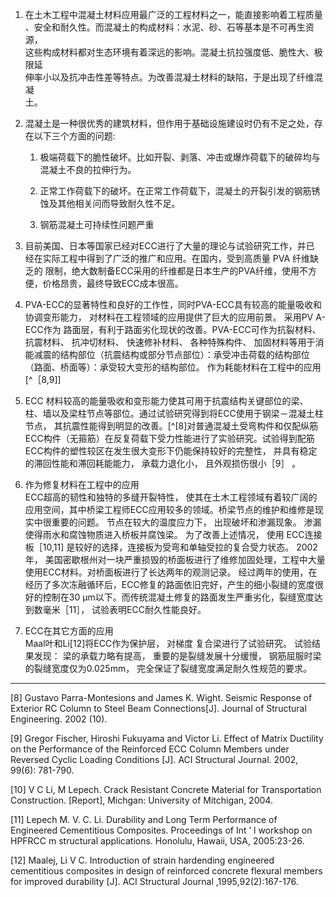 1. 在土木工程中混凝土材料应用最广泛的工程材料之一，能直接影响着工程质量  
   、安全和耐久性。而混凝土的构成材料：水泥、砂、石等基本是不可再生资源，  
   这些构成材料都对生态环境有着深远的影响。混凝土抗拉强度低、脆性大、极限延  
   伸率小以及抗冲击性差等特点。为改善混凝土材料的缺陷，于是出现了纤维混凝  
   土。

2. 混凝土是一种很优秀的建筑材料，但作用于基础设施建设时仍有不足之处，存在以下三个方面的问题:

   1. 极端荷载下的脆性破坏。比如开裂、剥落、冲击或爆炸荷载下的破碎均与混凝土不良的拉伸行为。

   2. 正常工作荷载下的破坏。在正常工作荷载下，混凝土的开裂引发的钢筋锈蚀及其他相关问而导致耐久性不足。

   3. 钢筋混凝土可持续性问题严重

3. 目前美国、日本等国家已经对ECC进行了大量的理论与试验研究工作，并已    经在实际工程中得到了广泛的推广和应用。在国内，受到高质量 PVA 纤维缺乏的    限制，绝大数制备ECC采用的纤维都是日本生产的PVA纤维，使用不方便，价格昂贵，最终导致ECC成本很高。

4. PVA-ECC的显著特性和良好的工作性，同时PVA-ECC具有较高的能量吸收和协调变形能力， 对材料在工程领域的应用提供了巨大的应用前景。 采用PV A-ECC作为 路面层，有利于路面劣化现状的改善。PVA-ECC可作为抗裂材料、抗震材料、 抗冲切材料、 快速修补材料、 各种特殊构件、 加固材料等用于消能减震的结构部位（抗震结构或部分节点部位）：承受冲击荷载的结构部位（路面、桥面等）：承受较大变形的结构部位。  作为耗能材料在工程中的应用[^［8,9]]  

5. ECC 材料较高的能量吸收和变形能力使其可用于抗震结构关键部位的梁、柱、墙以及梁柱节点等部位。通过试验研究得到将ECC使用于钢梁－混凝土柱节点， 其抗震性能得到明显的改善。[^[8]对普通混凝土受弯构件和仅配纵筋ECC构件（无箍筋）在反复荷载下受力性能进行了实验研究。试验得到配筋ECC构件的塑性较区在发生很大变形下仍能保持较好的完整性， 并具有稳定的滞回性能和滞回耗能能力，  承载力退化小， 且外观损伤很小［9］ 。  
6. 作为修复材料在工程中的应用  
ECC超高的韧性和独特的多缝开裂特性， 使其在土木工程领域有着较广阔的应用空间，其中桥梁工程师ECC应用较多的领域。桥梁节点的维护和维修是现实中很重要的问题。 节点在较大的温度应力下， 出现破坏和渗漏现象。 渗漏使得雨水和腐蚀物质进入桥板并腐蚀梁。 为了改善上述情况， 使用 ECC连接板［10,11] 是较好的选择，连接板为受弯和单轴受拉的复合受力状态。 2002年， 美国密歇根州对一块严重损毁的桥面板进行了维修加固处理，工程中大量使用ECC材料。对桥面板进行了长达两年的观测记录。  经过两年的使用，在经历了多次冻融循环后，ECC修复的路面依旧完好，产生的细小裂缝的宽度很好的控制在30 µm以下。而传统混凝土修复的路面发生严重劣化，裂缝宽度达到数毫米［11］， 试验表明ECC耐久性能良好。  

7.  ECC在其它方面的应用  
Maal叶和Li\[12]将ECC作为保护层， 对梯度 复合梁进行了试验研究。 试验结果发现： 梁的承载力略有提高， 重要的是裂缝发展十分缓慢， 钢筋屈服时梁的裂缝宽度仅为0.025mm， 完全保证了裂缝宽度满足耐久性规范的要求。

---
[8]	Gustavo Parra-Montesions and James K. Wight. Seismic Response of Exterior RC Column to Steel Beam Connections[J]. Journal of Structural Engineering. 2002 (10).

[9]	Gregor Fischer, Hiroshi Fukuyama and Victor Li. Effect of Matrix Ductility on the Performance of the Reinforced ECC Column Members under Reversed Cyclic Loading Conditions [J]. ACI Structural Journal. 2002, 99(6): 781-790.

[10]	V C Li, M Lepech. Crack Resistant Concrete Material for Transportation Construction. [Report], Michgan: University of Mitchigan, 2004.

[11]	Lepech M. V. C. Li. Durability and Long Term Performance of Engineered Cementitious Composites. Proceedings of Int ’ l workshop on HPFRCC m structural applications. Honolulu, Hawaii, USA, 2005:23-26.

[12]	Maalej, Li V C. Introduction of strain hardending engineered cementitious composites in design of reinforced concrete flexural members for improved durability [J]. ACI Structural Journal ,1995,92(2):167-176.